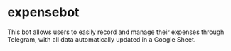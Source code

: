 # expensebot
This bot allows users to easily record and manage their expenses through Telegram, with all data automatically updated in a Google Sheet.
